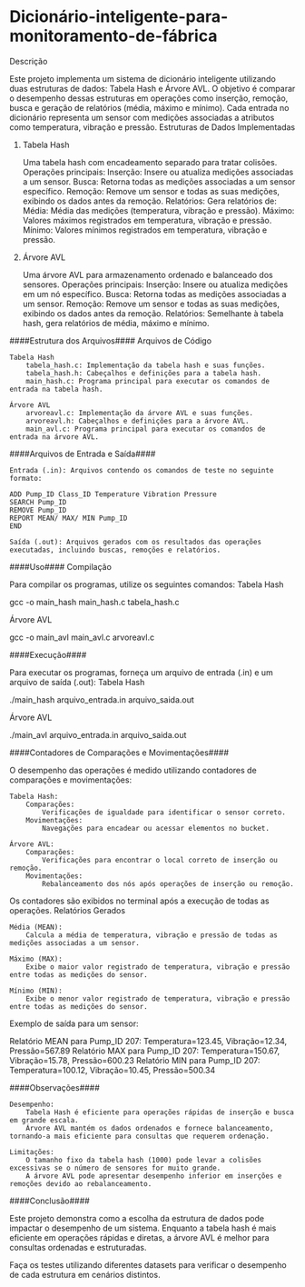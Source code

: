 # Dicionário-inteligente-para-monitoramento-de-fábrica
Descrição

Este projeto implementa um sistema de dicionário inteligente utilizando duas estruturas de dados: Tabela Hash e Árvore AVL. O objetivo é comparar o desempenho dessas estruturas em operações como inserção, remoção, busca e geração de relatórios (média, máximo e mínimo). Cada entrada no dicionário representa um sensor com medições associadas a atributos como temperatura, vibração e pressão.
Estruturas de Dados Implementadas
1. Tabela Hash

    Uma tabela hash com encadeamento separado para tratar colisões.
    Operações principais:
        Inserção: Insere ou atualiza medições associadas a um sensor.
        Busca: Retorna todas as medições associadas a um sensor específico.
        Remoção: Remove um sensor e todas as suas medições, exibindo os dados antes da remoção.
        Relatórios: Gera relatórios de:
            Média: Média das medições (temperatura, vibração e pressão).
            Máximo: Valores máximos registrados em temperatura, vibração e pressão.
            Mínimo: Valores mínimos registrados em temperatura, vibração e pressão.

2. Árvore AVL

    Uma árvore AVL para armazenamento ordenado e balanceado dos sensores.
    Operações principais:
        Inserção: Insere ou atualiza medições em um nó específico.
        Busca: Retorna todas as medições associadas a um sensor.
        Remoção: Remove um sensor e todas as suas medições, exibindo os dados antes da remoção.
        Relatórios: Semelhante à tabela hash, gera relatórios de média, máximo e mínimo.

####Estrutura dos Arquivos####
Arquivos de Código

    Tabela Hash
        tabela_hash.c: Implementação da tabela hash e suas funções.
        tabela_hash.h: Cabeçalhos e definições para a tabela hash.
        main_hash.c: Programa principal para executar os comandos de entrada na tabela hash.

    Árvore AVL
        arvoreavl.c: Implementação da árvore AVL e suas funções.
        arvoreavl.h: Cabeçalhos e definições para a árvore AVL.
        main_avl.c: Programa principal para executar os comandos de entrada na árvore AVL.

####Arquivos de Entrada e Saída####

    Entrada (.in): Arquivos contendo os comandos de teste no seguinte formato:

    ADD Pump_ID Class_ID Temperature Vibration Pressure
    SEARCH Pump_ID
    REMOVE Pump_ID
    REPORT MEAN/ MAX/ MIN Pump_ID
    END

    Saída (.out): Arquivos gerados com os resultados das operações executadas, incluindo buscas, remoções e relatórios.

####Uso####
Compilação

Para compilar os programas, utilize os seguintes comandos:
Tabela Hash

gcc -o main_hash main_hash.c tabela_hash.c

Árvore AVL

gcc -o main_avl main_avl.c arvoreavl.c

####Execução####

Para executar os programas, forneça um arquivo de entrada (.in) e um arquivo de saída (.out):
Tabela Hash

./main_hash arquivo_entrada.in arquivo_saida.out

Árvore AVL

./main_avl arquivo_entrada.in arquivo_saida.out

####Contadores de Comparações e Movimentações####

O desempenho das operações é medido utilizando contadores de comparações e movimentações:

    Tabela Hash:
        Comparações:
            Verificações de igualdade para identificar o sensor correto.
        Movimentações:
            Navegações para encadear ou acessar elementos no bucket.

    Árvore AVL:
        Comparações:
            Verificações para encontrar o local correto de inserção ou remoção.
        Movimentações:
            Rebalanceamento dos nós após operações de inserção ou remoção.

Os contadores são exibidos no terminal após a execução de todas as operações.
Relatórios Gerados

    Média (MEAN):
        Calcula a média de temperatura, vibração e pressão de todas as medições associadas a um sensor.

    Máximo (MAX):
        Exibe o maior valor registrado de temperatura, vibração e pressão entre todas as medições do sensor.

    Mínimo (MIN):
        Exibe o menor valor registrado de temperatura, vibração e pressão entre todas as medições do sensor.

Exemplo de saída para um sensor:

Relatório MEAN para Pump_ID 207: Temperatura=123.45, Vibração=12.34, Pressão=567.89
Relatório MAX para Pump_ID 207: Temperatura=150.67, Vibração=15.78, Pressão=600.23
Relatório MIN para Pump_ID 207: Temperatura=100.12, Vibração=10.45, Pressão=500.34

####Observações####

    Desempenho:
        Tabela Hash é eficiente para operações rápidas de inserção e busca em grande escala.
        Árvore AVL mantém os dados ordenados e fornece balanceamento, tornando-a mais eficiente para consultas que requerem ordenação.

    Limitações:
        O tamanho fixo da tabela hash (1000) pode levar a colisões excessivas se o número de sensores for muito grande.
        A árvore AVL pode apresentar desempenho inferior em inserções e remoções devido ao rebalanceamento.

####Conclusão####

Este projeto demonstra como a escolha da estrutura de dados pode impactar o desempenho de um sistema. Enquanto a tabela hash é mais eficiente em operações rápidas e diretas, a árvore AVL é melhor para consultas ordenadas e estruturadas.

Faça os testes utilizando diferentes datasets para verificar o desempenho de cada estrutura em cenários distintos.

